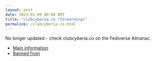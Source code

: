 ```yaml
---
layout: post
date: 2023-01-09 00:00 GMT
title: "clubcyberia.co (forwarding)"
permalink: /clubcyberia-co.html
---
```


No longer updated - check clubcyberia.co on the Fediverse Almanac.

* [Main information](https://www.fediversealmanac.com/api/v1/instances/clubcyberia.co)
* [Banned from](https://www.fediversealmanac.com/api/v1/instances/clubcyberia.co/banned_from)

